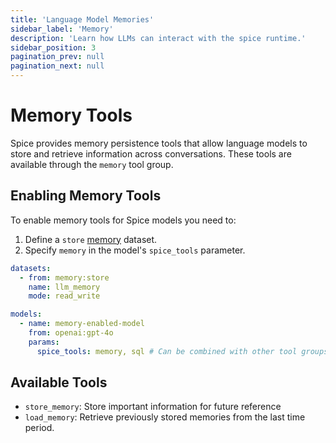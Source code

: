 ```yaml
---
title: 'Language Model Memories'
sidebar_label: 'Memory'
description: 'Learn how LLMs can interact with the spice runtime.'
sidebar_position: 3
pagination_prev: null
pagination_next: null
---
```


# Memory Tools

Spice provides memory persistence tools that allow language models to store and retrieve information across conversations. These tools are available through the `memory` tool group.

## Enabling Memory Tools

To enable memory tools for Spice models you need to:
 1. Define a `store` [memory](/components/data-connectors/memory.md) dataset.
 2. Specify `memory` in the model's `spice_tools` parameter.

```yaml
datasets:
  - from: memory:store
    name: llm_memory
    mode: read_write

models:
  - name: memory-enabled-model
    from: openai:gpt-4o
    params:
      spice_tools: memory, sql # Can be combined with other tool groups
```

## Available Tools
 - `store_memory`: Store important information for future reference
 - `load_memory`: Retrieve previously stored memories from the last time period.
